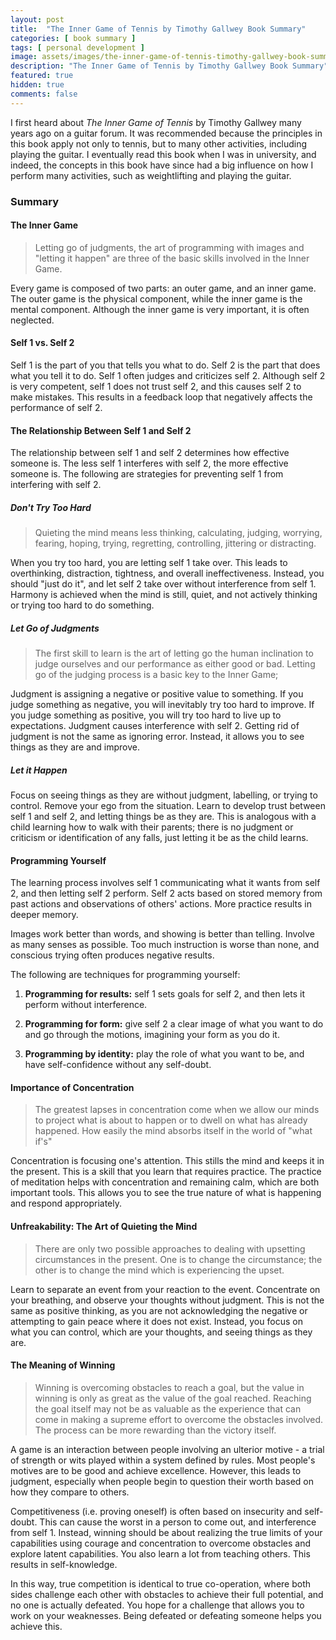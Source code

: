 ```yaml
---
layout: post
title:  "The Inner Game of Tennis by Timothy Gallwey Book Summary"
categories: [ book summary ]
tags: [ personal development ]
image: assets/images/the-inner-game-of-tennis-timothy-gallwey-book-summary.png
description: "The Inner Game of Tennis by Timothy Gallwey Book Summary"
featured: true
hidden: true
comments: false
---
```


I first heard about *The Inner Game of Tennis* by Timothy Gallwey many years ago on a guitar forum. It was recommended because the principles in this book apply not only to tennis, but to many other activities, including playing the guitar. I eventually read this book when I was in university, and indeed, the concepts in this book have since had a big influence on how I perform many activities, such as weightlifting and playing the guitar.

### Summary

#### The Inner Game

> Letting go of judgments, the art of programming with images and "letting it happen" are three of the basic skills involved in the Inner Game.

Every game is composed of two parts: an outer game, and an inner game. The outer game is the physical component, while the inner game is the mental component. Although the inner game is very important, it is often neglected.

#### Self 1 vs. Self 2

Self 1 is the part of you that tells you what to do. Self 2 is the part that does what you tell it to do. Self 1 often judges and criticizes self 2. Although self 2 is very competent, self 1 does not trust self 2, and this causes self 2 to make mistakes. This results in a feedback loop that negatively affects the performance of self 2.

#### The Relationship Between Self 1 and Self 2

The relationship between self 1 and self 2 determines how effective someone is. The less self 1 interferes with self 2, the more effective someone is. The following are strategies for preventing self 1 from interfering with self 2.

##### Don't Try Too Hard

> Quieting the mind means less thinking, calculating, judging, worrying, fearing, hoping, trying, regretting, controlling, jittering or distracting.

When you try too hard, you are letting self 1 take over. This leads to overthinking, distraction, tightness, and overall ineffectiveness. Instead, you should "just do it", and let self 2 take over without interference from self 1. Harmony is achieved when the mind is still, quiet, and not actively thinking or trying too hard to do something.

##### Let Go of Judgments

> The first skill to learn is the art of letting go the human inclination to judge ourselves and our performance as either good or bad. Letting go of the judging process is a basic key to the Inner Game;

Judgment is assigning a negative or positive value to something. If you judge something as negative, you will inevitably try too hard to improve. If you judge something as positive, you will try too hard to live up to expectations. Judgment causes interference with self 2. Getting rid of judgment is not the same as ignoring error. Instead, it allows you to see things as they are and improve.

##### Let it Happen

Focus on seeing things as they are without judgment, labelling, or trying to control. Remove your ego from the situation. Learn to develop trust between self 1 and self 2, and letting things be as they are. This is analogous with a child learning how to walk with their parents; there is no judgment or criticism or identification of any falls, just letting it be as the child learns.

#### Programming Yourself

The learning process involves self 1 communicating what it wants from self 2, and then letting self 2 perform. Self 2 acts based on stored memory from past actions and observations of others' actions. More practice results in deeper memory.

Images work better than words, and showing is better than telling. Involve as many senses as possible. Too much instruction is worse than none, and conscious trying often produces negative results.

The following are techniques for programming yourself:

1. **Programming for results:** self 1 sets goals for self 2, and then lets it perform without interference.

2. **Programming for form:** give self 2 a clear image of what you want to do and go through the motions, imagining your form as you do it.

3. **Programming by identity:** play the role of what you want to be, and have self-confidence without any self-doubt.

#### Importance of Concentration

> The greatest lapses in concentration come when we allow our minds to project what is about to happen or to dwell on what has already happened. How easily the mind absorbs itself in the world of "what if's"

Concentration is focusing one's attention. This stills the mind and keeps it in the present. This is a skill that you learn that requires practice. The practice of meditation helps with concentration and remaining calm, which are both important tools. This allows you to see the true nature of what is happening and respond appropriately.

#### Unfreakability: The Art of Quieting the Mind

> There are only two possible approaches to dealing with upsetting circumstances in the present. One is to change the circumstance; the other is to change the mind which is experiencing the upset.

Learn to separate an event from your reaction to the event. Concentrate on your breathing, and observe your thoughts without judgment. This is not the same as positive thinking, as you are not acknowledging the negative or attempting to gain peace where it does not exist. Instead, you focus on what you can control, which are your thoughts, and seeing things as they are.

#### The Meaning of Winning

> Winning is overcoming obstacles to reach a goal, but the value in winning is only as great as the value of the goal reached. Reaching the goal itself may not be as valuable as the experience that can come in making a supreme effort to overcome the obstacles involved. The process can be more rewarding than the victory itself.

A game is an interaction between people involving an ulterior motive - a trial of strength or wits played within a system defined by rules. Most people's motives are to be good and achieve excellence. However, this leads to judgment, especially when people begin to question their worth based on how they compare to others.

Competitiveness (i.e. proving oneself) is often based on insecurity and self-doubt. This can cause the worst in a person to come out, and interference from self 1. Instead, winning should be about realizing the true limits of your capabilities using courage and concentration to overcome obstacles and explore latent capabilities. You also learn a lot from teaching others. This results in self-knowledge.

In this way, true competition is identical to true co-operation, where both sides challenge each other with obstacles to achieve their full potential, and no one is actually defeated. You hope for a challenge that allows you to work on your weaknesses. Being defeated or defeating someone helps you achieve this.
